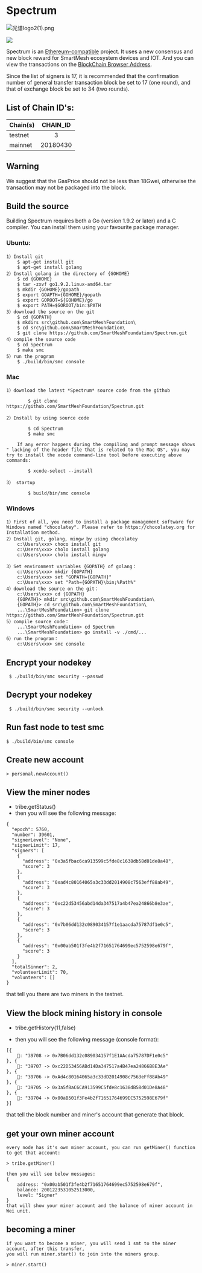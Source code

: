 # Spectrum

![光谱logo2(1).png](https://upload-images.jianshu.io/upload_images/528413-0c926281c1d94539.png?imageMogr2/auto-orient/strip%7CimageView2/2/w/440)





[![](https://travis-ci.org/wangbaojin/Spectrum.svg?branch=master)](https://travis-ci.org/wangbaojin/Spectrum)

Spectrum is an [Ethereum-compatible](https://github.com/SmartMeshFoundation/Spectrum) project. It uses a new consensus and new block reward for SmartMesh ecosystem devices and IOT. And you can view the transactions on the [
BlockChain Browser Address](https://spectrum.pub).


Since the list of signers is 17, it is recommended that the confirmation number of general transfer transaction block be set to 17 (one round), and that of exchange block be set to 34 (two rounds).

## List of Chain ID's:
| Chain(s)    |  CHAIN_ID  | 
| ----------  | :-----------:| 
| testnet     | 3            | 
| mainnet     | 20180430     | 

## Warning

We suggest that the GasPrice should not be less than 18Gwei, otherwise the transaction may not be packaged into the block.

## Build the source 

Building Spectrum requires both a Go (version 1.9.2 or later) and a C compiler. You can install them using your favourite package manager.

### Ubuntu:

	1）Install git
		$ apt-get install git
		$ apt-get install golang
	2）Install golang in the directory of {GOHOME}
		$ cd {GOHOME}
		$ tar -zxvf go1.9.2.linux-amd64.tar
		$ mkdir {GOHOME}/gopath
		$ export GOAPTH={GOHOME}/gopath 
		$ export GOROOT=${GOHOME}/go 
		$ export PATH=$GOROOT/bin:$PATH
	3）download the source on the git
		$ cd {GOPATH}
		$ mkdirs src\github.com\SmartMeshFoundation\
		$ cd src\github.com\SmartMeshFoundation\
		$ git clone https://github.com/SmartMeshFoundation/Spectrum.git
	4）compile the source code
		$ cd Spectrum
		$ make smc
	5）run the program
		$ ./build/bin/smc console

### Mac


	1）download the latest *Spectrum* source code from the github 
	
        	$ git clone https://github.com/SmartMeshFoundation/Spectrum.git

	2）Install by using source code

        	$ cd Spectrum
        	$ make smc

		If any error happens during the compiling and prompt message shows " lacking of the header file that is related to the Mac OS", you may try to install the xcode command-line tool before executing above commands:
	
	        $ xcode-select --install

	3） startup
	
        	$ build/bin/smc console

### Windows

	1）First of all, you need to install a package management software for Windows named "chocolatey". Please refer to https://chocolatey.org for Installation method.
	2）Install git, golang, mingw by using chocolatey
		c:\Users\xxx> choco install git
		c:\Users\xxx> cholo install golang 
		c:\Users\xxx> cholo install mingw

	3）Set environment variables {GOPATH} of golang：
		c:\Users\xxx> mkdir {GOPATH}
		c:\Users\xxx> set "GOPATH={GOPATH}"
		c:\Users\xxx> set "Path={GOPATH}\bin;%Path%"
	4）download the source on the git： 
		c:\Users\xxx> cd {GOPATH}
		{GOPATH}> mkdir src\github.com\SmartMeshFoundation\
		{GOPATH}> cd src\github.com\SmartMeshFoundation\
		...\SmartMeshFoundation> git clone https://github.com/SmartMeshFoundation/Spectrum.git
	5）compile source code：
		...\SmartMeshFoundation> cd Spectrum
		...\SmartMeshFoundation> go install -v ./cmd/...
	6）run the program：
		c:\Users\xxx> smc console

## Encrypt your nodekey

     $ ./build/bin/smc security --passwd
## Decrypt your nodekey

     $ ./build/bin/smc security --unlock
     
## Run fast node to test smc

    $ ./build/bin/smc console
    
## Create new account

    > personal.newAccount()

## View the miner nodes

* tribe.getStatus()
* then you will see the following message:
<pre><code>{
  "epoch": 5760,
  "number": 39601,
  "signerLevel": "None",
  "signerLimit": 17,
  "signers": [
    {
      "address": "0x3a5fbac6ca913599c5fde8c1638db58d01de8a48",
      "score": 3
    },
    {
      "address": "0xad4c80164065a3c33dd2014908c7563eff88ab49",
      "score": 3
    },
    {
      "address": "0xc22d53456abd14da347517a4b47ea24866b8e3ae",
      "score": 3
    },
    {
      "address": "0x7b06dd132c089034157f1e1aacda75787df1e0c5",
      "score": 3
    },
    {
      "address": "0x00ab501f3fe4b2f71651764699ec5752598e679f",
      "score": 3
    }
  ],
  "totalSinner": 2,
  "volunteerLimit": 70,
  "volunteers": []
}</code></pre>

that tell you there are two miners in the testnet.

## View the block mining history in console

* tribe.getHistory(11,false)
    
* then you will see the following message (console format):
<pre><code>[{
    🔨: "39708 -> 0x7B06dd132c089034157f1E1AAcda75787DF1e0c5"
}, {
    🔨: "39707 -> 0xc22D53456ABd14Da347517a4B47ea24866B8E3Ae"
}, {
    🔨: "39706 -> 0xAd4c80164065a3c33dD2014908c7563eFf88Ab49"
}, {
    🔨: "39705 -> 0x3a5fBaC6CA913599C5fde8c1638dB58d01De8A48"
}, {
    🔨: "39704 -> 0x00aB501f3Fe4b2f71651764699EC5752598E679f"
}]</code></pre>

that tell the block number and miner's account that generate that block.

## get your own miner account

    every node has it's own miner account, you can run getMiner() function to get that account:

    > tribe.getMiner() 

    then you will see below messages:
    {
        address: "0x00ab501f3fe4b2f71651764699ec5752598e679f",
        balance: 2001223531052513000,
        level: "Signer"
    }
    that will show your miner account and the balance of miner account in Wei unit.

## becoming a miner 

    if you want to become a miner, you will send 1 smt to the miner account, after this transfer,
    you will run miner.start() to join into the miners group.

    > miner.start()
